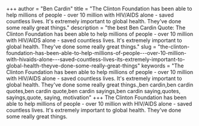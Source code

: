 +++
author = "Ben Cardin"
title = "The Clinton Foundation has been able to help millions of people - over 10 million with HIV/AIDS alone - saved countless lives. It's extremely important to global health. They've done some really great things."
description = "the best Ben Cardin Quote: The Clinton Foundation has been able to help millions of people - over 10 million with HIV/AIDS alone - saved countless lives. It's extremely important to global health. They've done some really great things."
slug = "the-clinton-foundation-has-been-able-to-help-millions-of-people---over-10-million-with-hivaids-alone---saved-countless-lives-its-extremely-important-to-global-health-theyve-done-some-really-great-things"
keywords = "The Clinton Foundation has been able to help millions of people - over 10 million with HIV/AIDS alone - saved countless lives. It's extremely important to global health. They've done some really great things.,ben cardin,ben cardin quotes,ben cardin quote,ben cardin sayings,ben cardin saying,quotes, sayings,quote, saying, motivation"
+++
The Clinton Foundation has been able to help millions of people - over 10 million with HIV/AIDS alone - saved countless lives. It's extremely important to global health. They've done some really great things.
